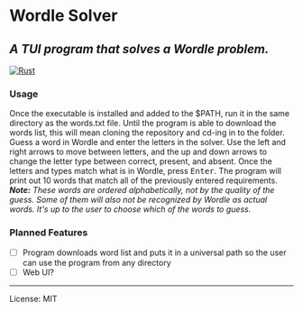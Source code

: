 # Wordle Solver
*A TUI program that solves a Wordle problem.*
---

[![Rust](https://github.com/PepperLola/wordle-solver/actions/workflows/rust.yml/badge.svg)](https://github.com/PepperLola/wordle-solver/actions/workflows/rust.yml)

### Usage

Once the executable is installed and added to the $PATH, run it in the same directory as the words.txt file. Until the program is able to download the words list, this will mean cloning the repository and cd-ing in to the folder.
Guess a word in Wordle and enter the letters in the solver. Use the left and right arrows to move between letters, and the up and down arrows to change the letter type between correct, present, and absent.
Once the letters and types match what is in Wordle, press <kbd>Enter</kbd>. The program will print out 10 words that match all of the previously entered requirements.  
***Note:** These words are ordered alphabetically, not by the quality of the guess. Some of them will also not be recognized by Wordle as actual words. It's up to the user to choose which of the words to guess.*

### Planned Features
* [ ] Program downloads word list and puts it in a universal path so the user can use the program from any directory
* [ ] Web UI?

---

License: MIT
